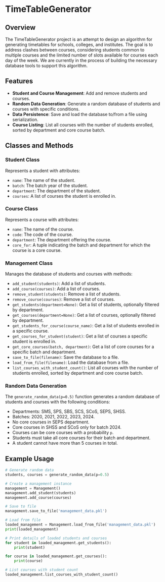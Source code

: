 # TimeTableGenerator

## Overview
The TimeTableGenerator project is an attempt to design an algorithm for generating timetables for schools, colleges, and institutes. The goal is to address clashes between courses, considering students common to multiple courses and the limited number of slots available for courses each day of the week. We are currently in the process of building the necessary database tools to support this algorithm.

## Features
- **Student and Course Management**: Add and remove students and courses.
- **Random Data Generation**: Generate a random database of students and courses with specific conditions.
- **Data Persistence**: Save and load the database to/from a file using serialization.
- **Course Listing**: List all courses with the number of students enrolled, sorted by department and core course batch.

## Classes and Methods

### Student Class
Represents a student with attributes:
- `name`: The name of the student.
- `batch`: The batch year of the student.
- `department`: The department of the student.
- `courses`: A list of courses the student is enrolled in.

### Course Class
Represents a course with attributes:
- `name`: The name of the course.
- `code`: The code of the course.
- `department`: The department offering the course.
- `core_for`: A tuple indicating the batch and department for which the course is a core course.

### Management Class
Manages the database of students and courses with methods:
- `add_student(students)`: Add a list of students.
- `add_course(courses)`: Add a list of courses.
- `remove_student(students)`: Remove a list of students.
- `remove_course(courses)`: Remove a list of courses.
- `get_students(department=None)`: Get a list of students, optionally filtered by department.
- `get_courses(department=None)`: Get a list of courses, optionally filtered by department.
- `get_students_for_course(course_name)`: Get a list of students enrolled in a specific course.
- `get_courses_for_student(student)`: Get a list of courses a specific student is enrolled in.
- `get_core_courses(batch, department)`: Get a list of core courses for a specific batch and department.
- `save_to_file(filename)`: Save the database to a file.
- `load_from_file(filename)`: Load the database from a file.
- `list_courses_with_student_count()`: List all courses with the number of students enrolled, sorted by department and core course batch.

### Random Data Generation
The `generate_random_data(p=0.5)` function generates a random database of students and courses with the following conditions:
- Departments: SMS, SPS, SBS, SCS, SCoS, SEPS, SHSS.
- Batches: 2020, 2021, 2022, 2023, 2024.
- No core courses in SEPS department.
- Core courses in SHSS and SCoS only for batch 2024.
- Courses can be core courses with a probability `p`.
- Students must take all core courses for their batch and department.
- A student cannot have more than 5 courses in total.

## Example Usage
```python
# Generate random data
students, courses = generate_random_data(p=0.5)

# Create a management instance
management = Management()
management.add_student(students)
management.add_course(courses)

# Save to file
management.save_to_file('management_data.pkl')

# Load from file
loaded_management = Management.load_from_file('management_data.pkl')
print(loaded_management)

# Print details of loaded students and courses
for student in loaded_management.get_students():
    print(student)

for course in loaded_management.get_courses():
    print(course)

# List courses with student count
loaded_management.list_courses_with_student_count()
```